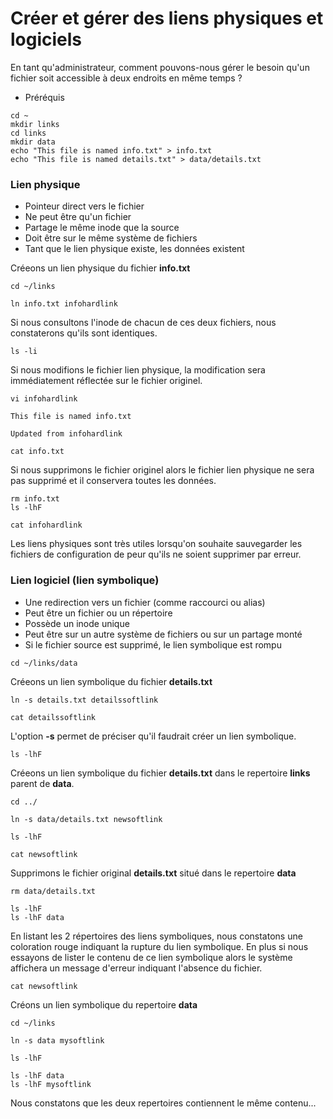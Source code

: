 # Créer et gérer des liens physiques et logiciels

En tant qu'administrateur, comment pouvons-nous gérer le besoin qu'un fichier soit accessible à deux endroits en même temps ?

- Préréquis

```
cd ~
mkdir links
cd links
mkdir data
echo "This file is named info.txt" > info.txt
echo "This file is named details.txt" > data/details.txt
```

### Lien physique

- Pointeur direct vers le fichier
- Ne peut être qu'un fichier
- Partage le même inode que la source
- Doit être sur le même système de fichiers
- Tant que le lien physique existe, les données existent

Créeons un lien physique du fichier **info.txt**

```
cd ~/links
```

```
ln info.txt infohardlink
```

Si nous consultons l'inode de chacun de ces deux fichiers, nous constaterons qu'ils sont identiques.

```
ls -li
```

Si nous modifions le fichier lien physique, la modification sera immédiatement réflectée sur le fichier originel.

```
vi infohardlink
```

```
This file is named info.txt

Updated from infohardlink
```

```
cat info.txt
```

Si nous supprimons le fichier originel alors le fichier lien physique ne sera pas supprimé et il conservera toutes les données.

```
rm info.txt
ls -lhF
```

```
cat infohardlink
```

Les liens physiques sont très utiles lorsqu'on souhaite sauvegarder les fichiers de configuration de peur qu'ils ne soient supprimer par erreur.

### Lien logiciel (lien symbolique)

- Une redirection vers un fichier (comme raccourci ou alias)
- Peut être un fichier ou un répertoire
- Possède un inode unique
- Peut être sur un autre système de fichiers ou sur un partage monté
- Si le fichier source est supprimé, le lien symbolique est rompu

```
cd ~/links/data
```

Créeons un lien symbolique du fichier **details.txt**

```
ln -s details.txt detailssoftlink
```

```
cat detailssoftlink
```

L'option **-s** permet de préciser qu'il faudrait créer un lien symbolique.

```
ls -lhF
```

Créeons un lien symbolique du fichier **details.txt** dans le repertoire **links** parent de **data**.

```
cd ../
```

```
ln -s data/details.txt newsoftlink
```

```
ls -lhF
```

```
cat newsoftlink
```

Supprimons le fichier original **details.txt** situé dans le repertoire **data**

```
rm data/details.txt
```

```
ls -lhF
ls -lhF data
```

En listant les 2 répertoires des liens symboliques, nous constatons une coloration rouge indiquant la rupture du lien symbolique. En plus si nous essayons de lister le contenu de ce lien symbolique alors le système affichera un message d'erreur indiquant l'absence du fichier.

```
cat newsoftlink
```

Créons un lien symbolique du repertoire **data**

```
cd ~/links
```

```
ln -s data mysoftlink
```

```
ls -lhF
```

```
ls -lhF data
ls -lhF mysoftlink
```

Nous constatons que les deux repertoires contiennent le même contenu...
